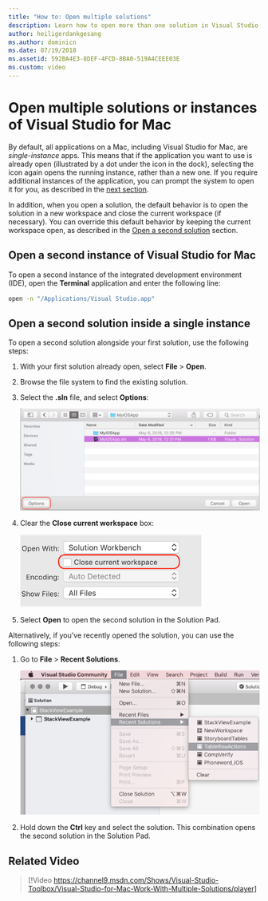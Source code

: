 ```yaml
---
title: "How to: Open multiple solutions"
description: Learn how to open more than one solution in Visual Studio for Mac, and how to open more than one instance of the application.
author: heiligerdankgesang
ms.author: dominicn
ms.date: 07/19/2018
ms.assetid: 592BA4E3-8DEF-4FCD-8BA0-519A4CEEE03E
ms.custom: video
---
```


# Open multiple solutions or instances of Visual Studio for Mac

By default, all applications on a Mac, including Visual Studio for Mac, are _single-instance_ apps. This means that if the application you want to use is already open (illustrated by a dot under the icon in the dock), selecting the icon again opens the running instance, rather than a new one. If you require additional instances of the application, you can prompt the system to open it for you, as described in the [next section](#open-a-second-instance-of-visual-studio-for-mac).

In addition, when you open a solution, the default behavior is to open the solution in a new workspace and close the current workspace (if necessary). You can override this default behavior by keeping the current workspace open, as described in the [Open a second solution](#open-a-second-solution-inside-a-single-instance) section.

## Open a second instance of Visual Studio for Mac

To open a second instance of the integrated development environment (IDE), open the **Terminal** application and enter the following line:

```bash
open -n "/Applications/Visual Studio.app"
```

## Open a second solution inside a single instance

To open a second solution alongside your first solution, use the following steps:

1. With your first solution already open, select **File** > **Open**.
2. Browse the file system to find the existing solution.
3. Select the **.sln** file, and select **Options**:

    ![Screenshot of Visual Studio for Mac, with the .sln file and Options highlighted](media/open-multiple-solutions-image3.png)

4. Clear the **Close current workspace** box:

    ![Screenshot of Options dialog box, with Close current workspace box cleared](media/open-multiple-solutions-image1.png)

5. Select **Open** to open the second solution in the Solution Pad.

Alternatively, if you've recently opened the solution, you can use the following steps:

1. Go to **File** > **Recent Solutions**.

    ![Screenshot of Recent Solutions menu](media/open-multiple-solutions-image2.png)

1. Hold down the **Ctrl** key and select the solution. This combination opens the second solution in the Solution Pad.

## Related Video

> [!Video https://channel9.msdn.com/Shows/Visual-Studio-Toolbox/Visual-Studio-for-Mac-Work-With-Multiple-Solutions/player]
